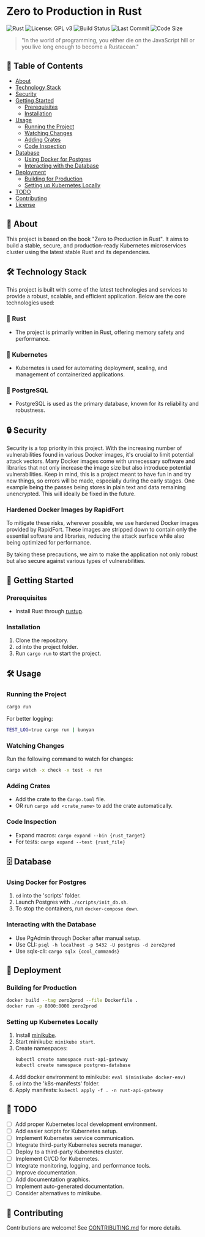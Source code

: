 # Zero to Production in Rust

![Rust](https://img.shields.io/badge/Rust-1.72-brightgreen.svg)
![License: GPL v3](https://img.shields.io/badge/License-GPLv3-blue.svg)
![Build Status](https://github.com/dante-kelly/zero-to-prod-rust/actions/workflows/general.yml/badge.svg)
![Last Commit](https://img.shields.io/github/last-commit/dante-kelly/zero-to-prod-rust)
![Code Size](https://img.shields.io/github/languages/code-size/dante-kelly/zero-to-prod-rust)


> "In the world of programming, you either die on the JavaScript hill or you live long enough to become a Rustacean."

## 📌 Table of Contents

- [About](#about)
- [Technology Stack](#technology-stack)
- [Security](#security)
- [Getting Started](#getting-started)
    - [Prerequisites](#prerequisites)
    - [Installation](#installation)
- [Usage](#usage)
    - [Running the Project](#running-the-project)
    - [Watching Changes](#watching-changes)
    - [Adding Crates](#adding-crates)
    - [Code Inspection](#code-inspection)
- [Database](#database)
    - [Using Docker for Postgres](#using-docker-for-postgres)
    - [Interacting with the Database](#interacting-with-the-database)
- [Deployment](#deployment)
    - [Building for Production](#building-for-production)
    - [Setting up Kubernetes Locally](#setting-up-kubernetes-locally)
- [TODO](#todo)
- [Contributing](#contributing)
- [License](#license)

## 📜 About

This project is based on the book "Zero to Production in Rust". It aims to build a stable, secure, and production-ready
Kubernetes microservices cluster using the latest stable Rust and its dependencies.

## 🛠 Technology Stack

This project is built with some of the latest technologies and services to provide a robust, scalable, and efficient
application. Below are the core technologies used:

### 🦀 Rust

- The project is primarily written in Rust, offering memory safety and performance.

### 🐳 Kubernetes

- Kubernetes is used for automating deployment, scaling, and management of containerized applications.

### 🐘 PostgreSQL

- PostgreSQL is used as the primary database, known for its reliability and robustness.

## 🔒 Security

Security is a top priority in this project. With the increasing number of vulnerabilities found in various Docker
images, it's crucial to limit potential attack vectors. Many Docker images come with unnecessary software and libraries
that not only increase the image size but also introduce potential vulnerabilities. Keep in mind, this is a project
meant to have fun in and try new things, so errors will be made, especially during the early stages. One example being
the passes being stores in plain text and data remaining unencrypted. This will ideally be fixed in the future.

### Hardened Docker Images by RapidFort

To mitigate these risks, wherever possible, we use hardened Docker images provided by RapidFort. These images are
stripped down to contain only the essential software and libraries, reducing the attack surface while also being
optimized for performance.

By taking these precautions, we aim to make the application not only robust but also secure against various types of
vulnerabilities.

## 🚀 Getting Started

### Prerequisites

- Install Rust through [rustup](https://rustup.rs/).

### Installation

1. Clone the repository.
2. `cd` into the project folder.
3. Run `cargo run` to start the project.

## 🛠 Usage

### Running the Project

```bash
cargo run
```

For better logging:

```bash
TEST_LOG=true cargo run | bunyan
```

### Watching Changes

Run the following command to watch for changes:

```bash
cargo watch -x check -x test -x run
```

### Adding Crates

- Add the crate to the `Cargo.toml` file.
- OR run `cargo add <crate_name>` to add the crate automatically.

### Code Inspection

- Expand macros: `cargo expand --bin {rust_target}`
- For tests: `cargo expand --test {rust_file}`

## 🗄 Database

### Using Docker for Postgres

1. `cd` into the 'scripts' folder.
2. Launch Postgres with `./scripts/init_db.sh`.
3. To stop the containers, run `docker-compose down`.

### Interacting with the Database

- Use PgAdmin through Docker after manual setup.
- Use CLI: `psql -h localhost -p 5432 -U postgres -d zero2prod`
- Use sqlx-cli: `cargo sqlx {cool_commands}`

## 🚢 Deployment

### Building for Production

```bash
docker build --tag zero2prod --file Dockerfile .
docker run -p 8000:8000 zero2prod
```

### Setting up Kubernetes Locally

1. Install [minikube](https://minikube.sigs.k8s.io/docs/start/).
2. Start minikube: `minikube start`.
3. Create namespaces:
   ```bash
   kubectl create namespace rust-api-gateway
   kubectl create namespace postgres-database
   ```
4. Add docker environment to minikube: `eval $(minikube docker-env)`
5. `cd` into the 'k8s-manifests' folder.
6. Apply manifests: `kubectl apply -f . -n rust-api-gateway`

## 📝 TODO

- [ ] Add proper Kubernetes local development environment.
- [ ] Add easier scripts for Kubernetes setup.
- [ ] Implement Kubernetes service communication.
- [ ] Integrate third-party Kubernetes secrets manager.
- [ ] Deploy to a third-party Kubernetes cluster.
- [ ] Implement CI/CD for Kubernetes.
- [ ] Integrate monitoring, logging, and performance tools.
- [ ] Improve documentation.
- [ ] Add documentation graphics.
- [ ] Implement auto-generated documentation.
- [ ] Consider alternatives to minikube.

## 🤝 Contributing

Contributions are welcome! See [CONTRIBUTING.md](CONTRIBUTING.md) for more details.
